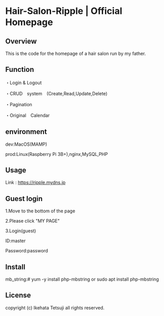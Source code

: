 # Hair-Salon-Ripple | Official　Homepage

## Overview

This is the code for the homepage of a hair salon run by my father.

## Function

・Login & Logout

・CRUD　system　(Create,Read,Update,Delete)

・Pagination

・Original　Calendar

## environment

dev:MacOS(MAMP)

prod:Linux(Raspberry Pi 3B+),nginx,MySQL,PHP

## Usage

Link : https://ripple.mydns.jp

## Guest login 

1.Move to the bottom of the page

2.Please click "MY PAGE"

3.Login(guest)

ID:master 

Password:password 

## Install

mb_string:# yum -y install php-mbstring or sudo apt install php-mbstring

## License

copyright (c) Ikehata Tetsuji all rights reserved.
